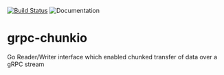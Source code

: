[![Build Status](https://travis-ci.org/kraman/grpc-chunkio.svg?branch=master)](https://travis-ci.org/kraman/grpc-chunkio)
![Documentation](https://godoc.org/github.com/kraman/grpc-chunkio?status.svg)

# grpc-chunkio
Go Reader/Writer interface which enabled chunked transfer of data over a gRPC stream
